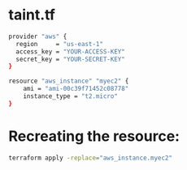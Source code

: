 # taint.tf

```bash
provider "aws" {
  region     = "us-east-1"
  access_key = "YOUR-ACCESS-KEY"
  secret_key = "YOUR-SECRET-KEY"
}

resource "aws_instance" "myec2" {
    ami = "ami-00c39f71452c08778"
    instance_type = "t2.micro"
}
```

# Recreating the resource:

```bash
terraform apply -replace="aws_instance.myec2"
```
